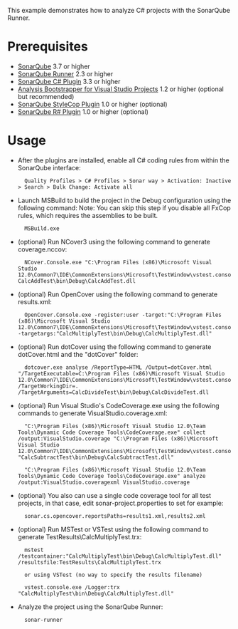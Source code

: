 This example demonstrates how to analyze C# projects with the SonarQube Runner.

Prerequisites
=============
* [SonarQube](http://www.sonarsource.org/downloads/) 3.7 or higher
* [SonarQube Runner](http://docs.codehaus.org/x/N4KxDQ) 2.3 or higher
* [SonarQube C# Plugin](http://docs.codehaus.org/x/BIREDg) 3.3 or higher
* [Analysis Bootstrapper for Visual Studio Projects](http://docs.codehaus.org/x/TAA1Dg) 1.2 or higher (optional but recommended)
* [SonarQube StyleCop Plugin](http://docs.codehaus.org/x/BoNEDg) 1.0 or higher (optional)
* [SonarQube R# Plugin](http://docs.codehaus.org/x/CINEDg) 1.0 or higher (optional)

Usage
=====
* After the plugins are installed, enable all C# coding rules from within the SonarQube interface:

        Quality Profiles > C# Profiles > Sonar way > Activation: Inactive > Search > Bulk Change: Activate all

* Launch MSBuild to build the project in the Debug configuration using the following command: 
  Note: You can skip this step if you disable all FxCop rules, which requires the assemblies to be built.

        MSBuild.exe

* (optional) Run NCover3 using the following command to generate coverage.nccov:

        NCover.Console.exe "C:\Program Files (x86)\Microsoft Visual Studio 12.0\Common7\IDE\CommonExtensions\Microsoft\TestWindow\vstest.console.exe" CalcAddTest\bin\Debug\CalcAddTest.dll

* (optional) Run OpenCover using the following command to generate results.xml:

        OpenCover.Console.exe -register:user -target:"C:\Program Files (x86)\Microsoft Visual Studio 12.0\Common7\IDE\CommonExtensions\Microsoft\TestWindow\vstest.console.exe" -targetargs:"CalcMultiplyTest\bin\Debug\CalcMultiplyTest.dll"

* (optional) Run dotCover using the following command to generate dotCover.html and the "dotCover" folder:

        dotcover.exe analyse /ReportType=HTML /Output=dotCover.html "/TargetExecutable=C:\Program Files (x86)\Microsoft Visual Studio 12.0\Common7\IDE\CommonExtensions\Microsoft\TestWindow\vstest.console.exe" /TargetWorkingDir=. /TargetArguments=CalcDivideTest\bin\Debug\CalcDivideTest.dll

* (optional) Run Visual Studio's CodeCoverage.exe using the following commands to generate VisualStudio.coverage.xml:

        "C:\Program Files (x86)\Microsoft Visual Studio 12.0\Team Tools\Dynamic Code Coverage Tools\CodeCoverage.exe" collect /output:VisualStudio.coverage "C:\Program Files (x86)\Microsoft Visual Studio 12.0\Common7\IDE\CommonExtensions\Microsoft\TestWindow\vstest.console.exe" "CalcSubtractTest\bin\Debug\CalcSubtractTest.dll"

        "C:\Program Files (x86)\Microsoft Visual Studio 12.0\Team Tools\Dynamic Code Coverage Tools\CodeCoverage.exe" analyze /output:VisualStudio.coveragexml VisualStudio.coverage

* (optional) You also can use a single code coverage tool for all test projects, in that case, edit sonar-project.properties to set for example:

        sonar.cs.opencover.reportsPaths=results1.xml,results2.xml

* (optional) Run MSTest or VSTest using the following command to generate TestResults\CalcMultiplyTest.trx:

        mstest /testcontainer:"CalcMultiplyTest\bin\Debug\CalcMultiplyTest.dll" /resultsfile:TestResults\CalcMultiplyTest.trx

        or using VSTest (no way to specify the results filename)

        vstest.console.exe /Logger:trx "CalcMultiplyTest\bin\Debug\CalcMultiplyTest.dll"

* Analyze the project using the SonarQube Runner:

        sonar-runner
